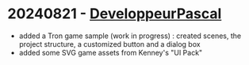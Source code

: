 # 20240821 - [DeveloppeurPascal](https://github.com/DeveloppeurPascal)

* added a Tron game sample (work in progress) : created scenes, the project structure, a customized button and a dialog box
* added some SVG game assets from Kenney's "UI Pack"

